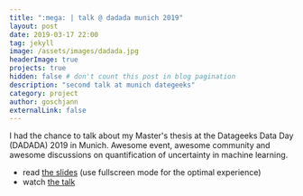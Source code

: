 ```yaml
---
title: ":mega: | talk @ dadada munich 2019"
layout: post
date: 2019-03-17 22:00
tag: jekyll
image: /assets/images/dadada.jpg
headerImage: true
projects: true
hidden: false # don't count this post in blog pagination
description: "second talk at munich dategeeks"
category: project
author: goschjann
externalLink: false
---
```


I had the chance to talk about my Master's thesis at the Datageeks Data Day (DADADA) 2019 in Munich. Awesome event, awesome community and awesome discussions on quantification of uncertainty in machine learning. 

* read [the slides](https://goschjann.github.io/ddd_talk/) (use fullscreen mode for the optimal experience)
* watch [the talk](https://google.com)
